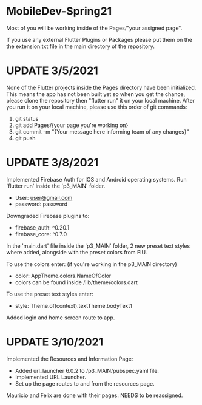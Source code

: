 # MobileDev-Spring21

Most of you will be working inside of the Pages/"your assigned page".

If you use any external Flutter Plugins or Packages please put them on the the extension.txt file in the main directory of the repository.

# **UPDATE 3/5/2021**

None of the Flutter projects inside the Pages directory have been initialized. This means the app has not been built yet so when you get the chance, please clone the repository then "flutter run" it on your local machine. After you run it on your local machine, please use this order of git commands:

1. git status
2. git add Pages/{your page you're working on}
3. git commit -m "{Your message here informing team of any changes}"
4. git push

# **UPDATE 3/8/2021**

Implemented Firebase Auth for IOS and Android operating systems. Run 'flutter run' inside the 'p3_MAIN' folder.
  - User: user@gmail.com
  - password: password

Downgraded Firebase plugins to:
  - firebase_auth: ^0.20.1
  - firebase_core: ^0.7.0
  
In the 'main.dart' file inside the 'p3_MAIN' folder, 2 new preset text styles where added, alongside with the preset colors from FIU.
  
To use the colors enter: (if you're working in the p3_MAIN directory)
  - color: AppTheme.colors.NameOfColor
  - colors can be found inside /lib/theme/colors.dart

To use the preset text styles enter:
  - style: Theme.of(context).textTheme.bodyText1

Added login and home screen route to app.

# **UPDATE 3/10/2021**

Implemented the Resources and Information Page:
- Added url_launcher 6.0.2 to /p3_MAIN/pubspec.yaml file.
- Implemented URL Launcher.
- Set up the page routes to and from the resources page.

Mauricio and Felix are done with their pages: NEEDS to be reassigned.

